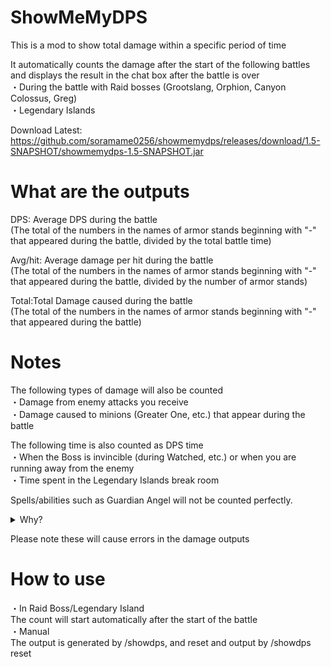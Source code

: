 # ShowMeMyDPS
This is a mod to show total damage within a specific period of time

It automatically counts the damage after the start of the following battles and displays the result in the chat box after the battle is over
<br>
・During the battle with Raid bosses (Grootslang, Orphion, Canyon Colossus, Greg)
<br>
・Legendary Islands

Download Latest:<br><https://github.com/soramame0256/showmemydps/releases/download/1.5-SNAPSHOT/showmemydps-1.5-SNAPSHOT.jar>
# What are the outputs
DPS: Average DPS during the battle
<br>
(The total of the numbers in the names of armor stands beginning with "-" that appeared during the battle, divided by the total battle time)


Avg/hit: Average damage per hit during the battle
<br>
(The total of the numbers in the names of armor stands beginning with "-" that appeared during the battle, divided by the number of armor stands)

Total:Total Damage caused during the battle
<br>
(The total of the numbers in the names of armor stands beginning with "-" that appeared during the battle)
# Notes
The following types of damage will also be counted
<br>
・Damage from enemy attacks you receive
<br>
・Damage caused to minions (Greater One, etc.) that appear during the battle

The following time is also counted as DPS time
<br>
・When the Boss is invincible (during Watched, etc.) or when you are running away from the enemy
<br>
・Time spent in the Legendary Islands break room

Spells/abilities such as Guardian Angel will not be counted perfectly.
<details>
  <summary>Why?</summary>
   The server removes their damage indicator before final damage,<br>
   so this mod cannot detect damage dealt after that point.
</details>

Please note these will cause errors in the damage outputs
# How to use
・In Raid Boss/Legendary Island
<br>
The count will start automatically after the start of the battle
<br>
・Manual
<br>
The output is generated by /showdps, and reset and output by /showdps reset 
